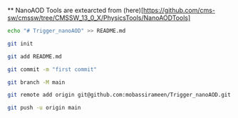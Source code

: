 ** NanoAOD Tools are extearcted from (here)[https://github.com/cms-sw/cmssw/tree/CMSSW_13_0_X/PhysicsTools/NanoAODTools]

```bash
echo "# Trigger_nanoAOD" >> README.md

git init

git add README.md

git commit -m "first commit"

git branch -M main

git remote add origin git@github.com:mobassirameen/Trigger_nanoAOD.git

git push -u origin main

```
